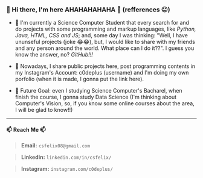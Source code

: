 ### 👋 Hi there, I'm here AHAHAHAHAHA 👋 (refferences 😐)

<!--
**CSFelix/CSFelix** is a ✨ _special_ ✨ repository because its `README.md` (this file) appears on your GitHub profile.

Here are some ideas to get you started:

- 🔭 I’m currently working on ...
- 🌱 I’m currently learning ...
- 👯 I’m looking to collaborate on ...
- 🤔 I’m looking for help with ...
- 💬 Ask me about ...
- 📫 How to reach me: ...
- 😄 Pronouns: ...
- ⚡ Fun fact: ...-
-->

* 🌱 I'm currently a Science Computer Student that every search for and do projects with some programming and markup languages, like _Python, Java, HTML, CSS and JS_; and, some day I was thinking: "Well, I have ununseful projects (joke 😂😂), but, I would like to share with my friends and any person around the world. What place can I do it??". I guess you know the answer, no? *GitHub!!!*

* 🤔 Nowadays, I share public projects here, post programming contents in my Instagram's Account: c0deplus (username) and I'm doing my own porfolio (when it is made, I gonna put the link here).

* 💬 Future Goal: even I studying Science Computer's Bacharel, when finish the course, I gonna study Data Science (I'm thinking about Computer's Vision, so, if you know some online courses about the area, I will be glad to know!!)
----

#### 📫 Reach Me 📫

> **Email:** `csfelix08@gmail.com`

> **Linkedin:** `linkedin.com/in/csfelix/`

> **Instagram:** `instagram.com/c0deplus/`
